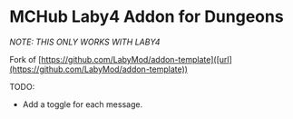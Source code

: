 # MCHub Laby4 Addon for Dungeons

*NOTE: THIS ONLY WORKS WITH LABY4*

Fork of [https://github.com/LabyMod/addon-template]([url](https://github.com/LabyMod/addon-template))

TODO:
- Add a toggle for each message.
